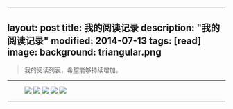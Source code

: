  ---
 layout: post
 title: 我的阅读记录
 description: "我的阅读记录"
 modified: 2014-07-13
 tags: [read]
 image:
   background: triangular.png
 ---
 
 >我的阅读列表，希望能够持续增加。
 
 -----
 
 <figure class="fifth">
     <a href="http://book.douban.com/subject/3837280/">
     <img src="http://img5.douban.com/lpic/s3994247.jpg" />
     </a>
     <a href="http://book.douban.com/subject/1008189/">
     <img src="http://img3.douban.com/lpic/s6644580.jpg" />
     </a>
     <a href="http://book.douban.com/subject/3162991/">
     <img src="http://img5.douban.com/lpic/s3203767.jpg" />
     </a>
     <a href="http://book.douban.com/subject/1025502/">
     <img src="http://img3.douban.com/lpic/s1212795.jpg" />
     </a>
     <a href="http://book.douban.com/subject/1071227/">
     <img src="http://img3.douban.com/lpic/s4573783.jpg" />
     </a>
 </figure>
 
 -----
 
                                                                                                 